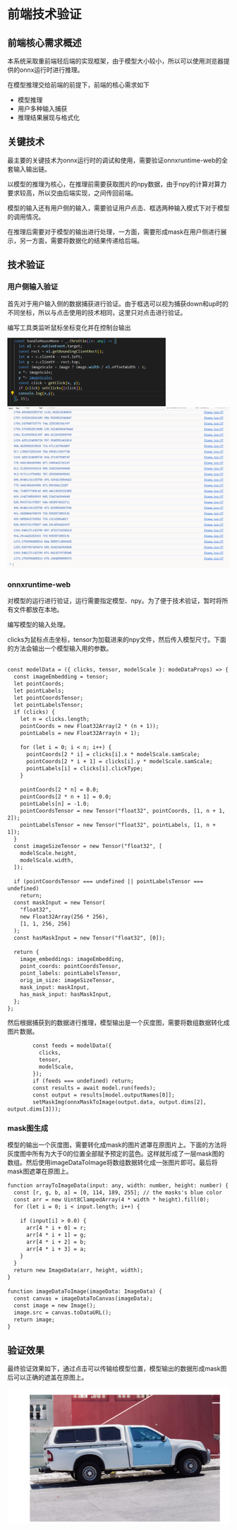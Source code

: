 # 前端技术验证

## 前端核心需求概述

本系统采取重前端轻后端的实现框架，由于模型大小较小，所以可以使用浏览器提供的onnx运行时进行推理。

在模型推理交给前端的前提下，前端的核心需求如下

- 模型推理
- 用户多种输入捕获
- 推理结果展现与格式化

## 关键技术

最主要的关键技术为onnx运行时的调试和使用，需要验证onnxruntime-web的全套输入输出链。

以模型的推理为核心，在推理前需要获取图片的npy数据，由于npy的计算对算力要求较高，所以交由后端实现，之间传回前端。

模型的输入还有用户侧的输入，需要验证用户点击、框选两种输入模式下对于模型的调用情况。

在推理后需要对于模型的输出进行处理，一方面，需要形成mask在用户侧进行展示，另一方面，需要将数据化的结果传递给后端。

## 技术验证

### 用户侧输入验证

首先对于用户输入侧的数据捕获进行验证。由于框选可以视为捕获down和up时的不同坐标，所以与点击使用的技术相同，这里只对点击进行验证。

编写工具类监听鼠标坐标变化并在控制台输出

<img src="../assets/image-20240326181902131.png" alt="image-20240326181902131" style="zoom:50%;" />

<img src="../assets/image-20240326181815716.png" alt="image-20240326181815716" style="zoom:50%;" />



### onnxruntime-web

对模型的运行进行验证，运行需要指定模型、npy。为了便于技术验证，暂时将所有文件都放在本地。

编写模型的输入处理。

clicks为鼠标点击坐标，tensor为加载进来的npy文件，然后传入模型尺寸。下面的方法会输出一个模型输入用的参数。

```react

const modelData = ({ clicks, tensor, modelScale }: modeDataProps) => {
  const imageEmbedding = tensor;
  let pointCoords;
  let pointLabels;
  let pointCoordsTensor;
  let pointLabelsTensor;
  if (clicks) {
    let n = clicks.length;
    pointCoords = new Float32Array(2 * (n + 1));
    pointLabels = new Float32Array(n + 1);

    for (let i = 0; i < n; i++) {
      pointCoords[2 * i] = clicks[i].x * modelScale.samScale;
      pointCoords[2 * i + 1] = clicks[i].y * modelScale.samScale;
      pointLabels[i] = clicks[i].clickType;
    }

    pointCoords[2 * n] = 0.0;
    pointCoords[2 * n + 1] = 0.0;
    pointLabels[n] = -1.0;
    pointCoordsTensor = new Tensor("float32", pointCoords, [1, n + 1, 2]);
    pointLabelsTensor = new Tensor("float32", pointLabels, [1, n + 1]);
  }
  const imageSizeTensor = new Tensor("float32", [
    modelScale.height,
    modelScale.width,
  ]);

  if (pointCoordsTensor === undefined || pointLabelsTensor === undefined)
    return;
  const maskInput = new Tensor(
    "float32",
    new Float32Array(256 * 256),
    [1, 1, 256, 256]
  );
  const hasMaskInput = new Tensor("float32", [0]);

  return {
    image_embeddings: imageEmbedding,
    point_coords: pointCoordsTensor,
    point_labels: pointLabelsTensor,
    orig_im_size: imageSizeTensor,
    mask_input: maskInput,
    has_mask_input: hasMaskInput,
  };
};
```
然后根据捕获到的数据进行推理，模型输出是一个灰度图，需要将数组数据转化成图片数据。

```react
        const feeds = modelData({
          clicks,
          tensor,
          modelScale,
        });
        if (feeds === undefined) return;
        const results = await model.run(feeds);
        const output = results[model.outputNames[0]];
        setMaskImg(onnxMaskToImage(output.data, output.dims[2], output.dims[3]));
```

### mask图生成

模型的输出一个灰度图，需要转化成mask的图片遮罩在原图片上。下面的方法将灰度图中所有为大于0的位置全部赋予预定的蓝色。这样就形成了一层mask图的数组。然后使用imageDataToImage将数组数据转化成一张图片即可。最后将mask图遮罩在原图上。

```react
function arrayToImageData(input: any, width: number, height: number) {
  const [r, g, b, a] = [0, 114, 189, 255]; // the masks's blue color
  const arr = new Uint8ClampedArray(4 * width * height).fill(0);
  for (let i = 0; i < input.length; i++) {

    if (input[i] > 0.0) {
      arr[4 * i + 0] = r;
      arr[4 * i + 1] = g;
      arr[4 * i + 2] = b;
      arr[4 * i + 3] = a;
    }
  }
  return new ImageData(arr, height, width);
}

function imageDataToImage(imageData: ImageData) {
  const canvas = imageDataToCanvas(imageData);
  const image = new Image();
  image.src = canvas.toDataURL();
  return image;
}
```

## 验证效果

最终验证效果如下，通过点击可以传输给模型位置，模型输出的数据形成mask图后可以正确的遮盖在原图上。

<img src="../assets/image-20240326183415584.png" alt="image-20240326183415584" style="zoom:50%;" />
